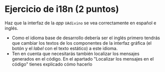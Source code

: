 # Ejercicio de i18n (2 puntos)

Haz que la interfaz de la *app* `UAdivino` se vea correctamente en español e inglés.

- Como el idioma base de desarrollo debería ser el inglés primero tendrás que cambiar los textos de los componentes de la interfaz gráfica (el botón y el *label* con el texto estático) a este idioma.
- Ten en cuenta que necesitarás también localizar los mensajes generados en el código. En el    apartado "Localizar los mensajes en el código" tienes explicado cómo hacerlo